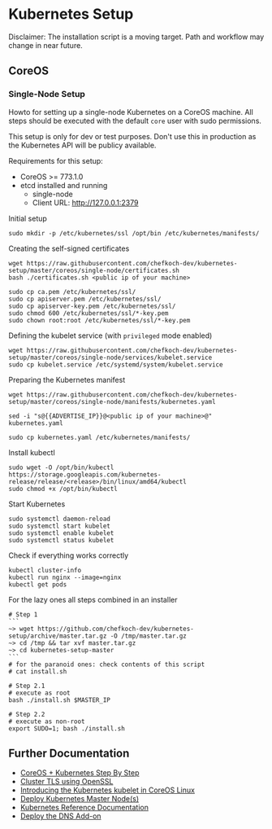 # Kubernetes Setup

Disclaimer: The installation script is a moving target. Path and workflow may change in near future.

## CoreOS

### Single-Node Setup

Howto for setting up a single-node Kubernetes on a CoreOS machine.
All steps should be executed with the default `core` user with sudo permissions.

This setup is only for dev or test purposes. Don't use this in production as the Kubernetes API will be publicy available.

Requirements for this setup:

* CoreOS >= 773.1.0
* etcd installed and running
    * single-node
    * Client URL: http://127.0.0.1:2379

Initial setup

    sudo mkdir -p /etc/kubernetes/ssl /opt/bin /etc/kubernetes/manifests/

Creating the self-signed certificates

    wget https://raw.githubusercontent.com/chefkoch-dev/kubernetes-setup/master/coreos/single-node/certificates.sh
    bash ./certificates.sh <public ip of your machine>

    sudo cp ca.pem /etc/kubernetes/ssl/
    sudo cp apiserver.pem /etc/kubernetes/ssl/
    sudo cp apiserver-key.pem /etc/kubernetes/ssl/
    sudo chmod 600 /etc/kubernetes/ssl/*-key.pem
    sudo chown root:root /etc/kubernetes/ssl/*-key.pem

Defining the kubelet service (with `privileged` mode enabled)

    wget https://raw.githubusercontent.com/chefkoch-dev/kubernetes-setup/master/coreos/single-node/services/kubelet.service
    sudo cp kubelet.service /etc/systemd/system/kubelet.service

Preparing the Kubernetes manifest

    wget https://raw.githubusercontent.com/chefkoch-dev/kubernetes-setup/master/coreos/single-node/manifests/kubernetes.yaml

    sed -i "s@{{ADVERTISE_IP}}@<public ip of your machine>@" kubernetes.yaml

    sudo cp kubernetes.yaml /etc/kubernetes/manifests/

Install kubectl

    sudo wget -O /opt/bin/kubectl https://storage.googleapis.com/kubernetes-release/release/<release>/bin/linux/amd64/kubectl
    sudo chmod +x /opt/bin/kubectl

Start Kubernetes

    sudo systemctl daemon-reload
    sudo systemctl start kubelet
    sudo systemctl enable kubelet
    sudo systemctl status kubelet


Check if everything works correctly

    kubectl cluster-info
    kubectl run nginx --image=nginx
    kubectl get pods

For the lazy ones all steps combined in an installer

    # Step 1
    ```
    ~> wget https://github.com/chefkoch-dev/kubernetes-setup/archive/master.tar.gz -O /tmp/master.tar.gz
    ~> cd /tmp && tar xvf master.tar.gz
    ~> cd kubernetes-setup-master 
    ```
    # for the paranoid ones: check contents of this script
    # cat install.sh

    # Step 2.1
    # execute as root
    bash ./install.sh $MASTER_IP

    # Step 2.2
    # execute as non-root
    export SUDO=1; bash ./install.sh

## Further Documentation

* [CoreOS + Kubernetes Step By Step](https://coreos.com/kubernetes/docs/latest/getting-started.html)
* [Cluster TLS using OpenSSL](https://coreos.com/kubernetes/docs/latest/openssl.html)
* [Introducing the Kubernetes kubelet in CoreOS Linux](https://coreos.com/blog/introducing-the-kubelet-in-coreos/)
* [Deploy Kubernetes Master Node(s)](https://coreos.com/kubernetes/docs/latest/deploy-master.html)
* [Kubernetes Reference Documentation](http://kubernetes.io/docs/admin/kube-apiserver/)
* [Deploy the DNS Add-on](https://coreos.com/kubernetes/docs/latest/deploy-addons.html)
